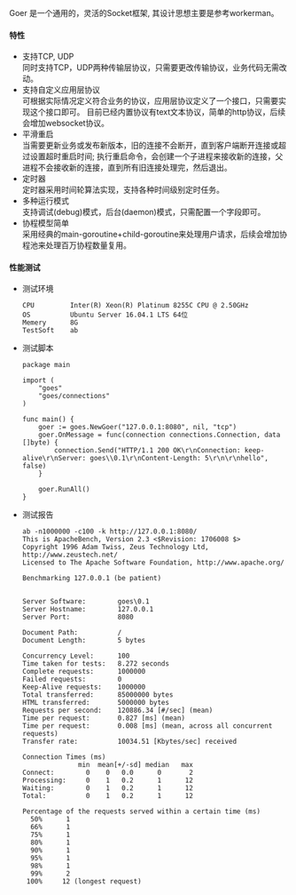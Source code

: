 Goer 是一个通用的，灵活的Socket框架, 其设计思想主要是参考workerman。

#### 特性
* 支持TCP, UDP  
    同时支持TCP，UDP两种传输层协议，只需要更改传输协议，业务代码无需改动。
* 支持自定义应用层协议  
    可根据实际情况定义符合业务的协议，应用层协议定义了一个接口，只需要实现这个接口即可。
    目前已经内置协议有text文本协议，简单的http协议，后续会增加websocket协议。
* 平滑重启  
    当需要更新业务或发布新版本，旧的连接不会断开，直到客户端断开连接或超过设置超时重启时间; 
    执行重启命令，会创建一个子进程来接收新的连接，父进程不会接收新的连接，直到所有旧连接处理完，然后退出。
* 定时器  
    定时器采用时间轮算法实现，支持各种时间级别定时任务。
* 多种运行模式  
    支持调试(debug)模式，后台(daemon)模式，只需配置一个字段即可。
* 协程模型简单  
    采用经典的main-goroutine+child-goroutine来处理用户请求，后续会增加协程池来处理百万协程数量复用。
    
#### 性能测试
- 测试环境
    ```
    CPU         Inter(R) Xeon(R) Platinum 8255C CPU @ 2.50GHz
    OS          Ubuntu Server 16.04.1 LTS 64位
    Memery      8G
    TestSoft    ab
    ```
- 测试脚本
    ```
    package main
    
    import (
    	"goes"
    	"goes/connections"
    )
    
    func main() {
    	goer := goes.NewGoer("127.0.0.1:8080", nil, "tcp")
    	goer.OnMessage = func(connection connections.Connection, data []byte) {
    		connection.Send("HTTP/1.1 200 OK\r\nConnection: keep-alive\r\nServer: goes\\0.1\r\nContent-Length: 5\r\n\r\nhello", false)
    	}
    
    	goer.RunAll()
    }
    ```
- 测试报告
    ```
    ab -n1000000 -c100 -k http://127.0.0.1:8080/
    This is ApacheBench, Version 2.3 <$Revision: 1706008 $>
    Copyright 1996 Adam Twiss, Zeus Technology Ltd, http://www.zeustech.net/
    Licensed to The Apache Software Foundation, http://www.apache.org/
    
    Benchmarking 127.0.0.1 (be patient)
    
    
    Server Software:        goes\0.1
    Server Hostname:        127.0.0.1
    Server Port:            8080
    
    Document Path:          /
    Document Length:        5 bytes
    
    Concurrency Level:      100
    Time taken for tests:   8.272 seconds
    Complete requests:      1000000
    Failed requests:        0
    Keep-Alive requests:    1000000
    Total transferred:      85000000 bytes
    HTML transferred:       5000000 bytes
    Requests per second:    120886.34 [#/sec] (mean)
    Time per request:       0.827 [ms] (mean)
    Time per request:       0.008 [ms] (mean, across all concurrent requests)
    Transfer rate:          10034.51 [Kbytes/sec] received
    
    Connection Times (ms)
                  min  mean[+/-sd] median   max
    Connect:        0    0   0.0      0       2
    Processing:     0    1   0.2      1      12
    Waiting:        0    1   0.2      1      12
    Total:          0    1   0.2      1      12
    
    Percentage of the requests served within a certain time (ms)
      50%      1
      66%      1
      75%      1
      80%      1
      90%      1
      95%      1
      98%      1
      99%      2
     100%     12 (longest request)
    ```
